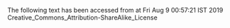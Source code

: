 The following text has been accessed from at Fri Aug 9 00:57:21 IST 2019
Creative_Commons_Attribution-ShareAlike_License
